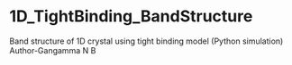 # 1D_TightBinding_BandStructure
Band structure of 1D crystal using tight binding model (Python simulation)
<br>
Author-Gangamma N B
